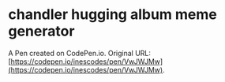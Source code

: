 # chandler hugging album meme generator

A Pen created on CodePen.io. Original URL: [https://codepen.io/inescodes/pen/VwJWJMw](https://codepen.io/inescodes/pen/VwJWJMw).

